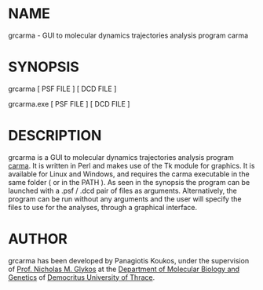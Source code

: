 # **NAME**

grcarma - GUI to molecular dynamics trajectories analysis program carma

# **SYNOPSIS**

grcarma [ PSF FILE ] [ DCD FILE ]

grcarma.exe [ PSF FILE ] [ DCD FILE ]

# **DESCRIPTION**

grcarma is a GUI to molecular dynamics trajectories analysis program [carma](http://utopia.duth.gr/~glykos/Carma.html). It is written in Perl and makes use of the Tk module for graphics. It is available for Linux and Windows, and requires the carma executable in the same folder ( or in the PATH ). As seen in the synopsis the program can be launched with  a .psf / .dcd pair of files as arguments. Alternatively, the program can be run without any arguments and the user will specify the files to use for the analyses, through a graphical interface.

# **AUTHOR**

grcarma has been developed by Panagiotis Koukos, under the supervision of [Prof. Nicholas M. Glykos](http://utopia.duth.gr/~glykos/) at the [Department of Molecular Biology and Genetics](http://mbg.duth.gr/index.en.shtml) of [Democritus University of Thrace](http://www.duth.gr/index.en.sxhtml).